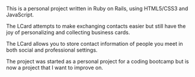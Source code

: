 This is a personal project written in Ruby on Rails, using HTML5/CSS3 and JavaScript.

The LCard attempts to make exchanging contacts easier but still have the joy of personalizing and collecting business cards.

The LCard allows you to store contact information of people you meet in both social and professional settings.

The project was started as a personal project for a coding bootcamp but is now a project that I want to improve on.